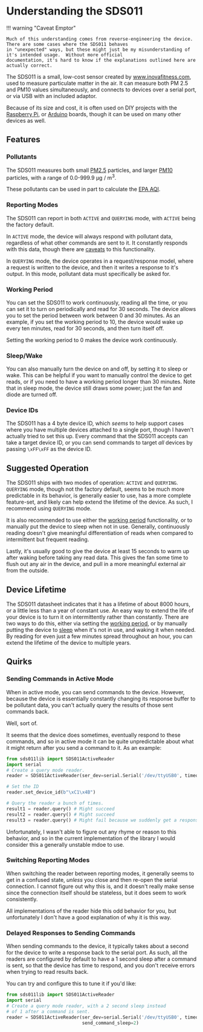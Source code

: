 # Understanding the SDS011

!!! warning "Caveat Emptor"

    Much of this understanding comes from reverse-engineering the device.  There are some cases where the SDS011 behaves
    in "unexpected" ways, but these might just be my misunderstanding of it's intended usage.  Without more official
    documentation, it's hard to know if the explanations outlined here are actually correct. 

The SDS011 is a small, low-cost sensor created by www.inovafitness.com, used to measure particulate matter in the air.  It 
can measure both PM 2.5 and PM10 values simultaneously, and connects to devices over a serial port, or via USB with an
included adaptor.

Because of its size and cost, it is often used on DIY projects with the [Raspberry Pi](https://www.raspberrypi.org/), 
or [Arduino](https://www.arduino.cc/) boards, though it can be used on many other devices as well. 

## Features

### Pollutants

The SDS011 measures both small [PM2.5](https://en.wikipedia.org/wiki/PM2.5) particles, and larger 
[PM10](https://en.wikipedia.org/wiki/PM10) particles, with a range of 0.0-999.9 μg / m<sup>3</sup>.

These pollutants can be used in part to calculate the [EPA AQI](https://www.airnow.gov/aqi/aqi-basics/).

### Reporting Modes

The SDS011 can report in both `ACTIVE` and `QUERYING` mode, with `ACTIVE` being the factory default.

In `ACTIVE` mode, the device will always respond with pollutant data, regardless of what other commands are sent to it.
It constantly responds with this data, though there are [caveats](#writing-in-active-mode) to this functionality.

In `QUERYING` mode, the device operates in a request/response model, where a request is written to the device, and then 
it writes a response to it's output.  In this mode, pollutant data must specifically be asked for. 

### Working Period

You can set the SDS011 to work continuously, reading all the time, or you can set it to turn on periodically and read 
for 30 seconds.  The device allows you to set the period between work between 0 and 30 minutes. As an example, if you 
set the working period to 10, the device would wake up every ten minutes, read for 30 seconds, and then turn itself off.

Setting the working period to 0 makes the device work continuously.

### Sleep/Wake

You can also manually turn the device on and off, by setting it to sleep or wake.  This can be helpful if you want to 
manually control the device to get reads, or if you need to have a working period longer than 30 minutes.  Note that in
sleep mode, the device still draws some power; just the fan and diode are turned off.

### Device IDs

The SDS011 has a 4 byte device ID, which _seems_ to help support cases where you have multiple devices attached to a single 
port, though I haven't actually tried to set this up.  Every command that the SDS011 accepts can take a target device ID,
or you can send commands to target *all* devices by passing `\xFF\xFF` as the device ID. 

## Suggested Operation

The SDS011 ships with two modes of operation: `ACTIVE` and `QUERYING`.  `QUERYING` mode, though not the factory default,
seems to be much more predictable in its behavior, is generally easier to use, has a more complete feature-set, and 
likely can help extend the lifetime of the device.  As such, I recommend using `QUERYING` mode.

It is also recommended to use either the [working period](#working-period) functionality, or to manually put the device
to sleep when not in use.  Generally, continuously reading doesn't give meaningful differentiation of reads when 
compared to intermittent but frequent reading.

Lastly, it's usually good to give the device at least 15 seconds to warm up after waking before taking any read data. 
This gives the fan some time to flush out any air in the device, and pull in a more meaningful external air from the 
outside.

## Device Lifetime

The SDS011 datasheet indicates that it has a lifetime of about 8000 hours, or a little less than a year of constant use.
An easy way to extend the life of your device is to turn it on intermittently rather than constantly.  There are two
ways to do this, either via setting the [working period](#working-period), or by manually putting the device to 
[sleep](#sleepwake) when it's not in use, and waking it when needed.  By reading for even just a few minutes spread 
throughout an hour, you can extend the lifetime of the device to multiple years. 

## Quirks

### Sending Commands in Active Mode

When in active mode, you can send commands to the device.  However, because the device is essentially constantly 
changing its response buffer to be pollutant data, you can't actually query the results of those sent commands back.

Well, sort of.

It seems that the device does sometimes, eventually respond to these commands, and so in active mode it can be quite unpredictable 
about what it might return after you send a command to it. As an example:

```python
from sds011lib import SDS011ActiveReader
import serial
# Create a query mode reader.
reader = SDS011ActiveReader(ser_dev=serial.Serial('/dev/ttyUSB0', timeout=2))

# Set the ID
reader.set_device_id(b"\xC1\x4B")

# Query the reader a bunch of times.
result1 = reader.query() # Might succeed
result2 = reader.query() # Might succeed
result3 = reader.query() # Might fail because we suddenly get a response to the `set_device_id` command.
```

Unfortunately, I wasn't able to figure out any rhyme or reason to this behavior, and so in the current implementation 
of the library I would consider this a generally unstable mdoe to use.

### Switching Reporting Modes

When switching the reader between reporting modes, it generally seems to get in a confused state, _unless_ you close 
and then re-open the serial connection.  I cannot figure out why this is, and it doesn't really make sense since the 
connection itself should be stateless, but it does seem to work consistently.

All implementations of the reader hide this odd behavior for you, but unfortunately I don't have a good explanation of 
why it is this way.

### Delayed Responses to Sending Commands

When sending commands to the device, it typically takes about a second for the device to write a response back to the 
serial port.  As such, all the readers are configured by default to have a 1 second sleep after a command is sent, so 
that the device has time to respond, and you don't receive errors when trying to read results back.

You can try and configure this to tune it if you'd like:

```python
from sds011lib import SDS011ActiveReader
import serial
# Create a query mode reader, with a 2 second sleep instead 
# of 1 after a command is sent. 
reader = SDS011ActiveReader(ser_dev=serial.Serial('/dev/ttyUSB0', timeout=2), 
                            send_command_sleep=2)
```